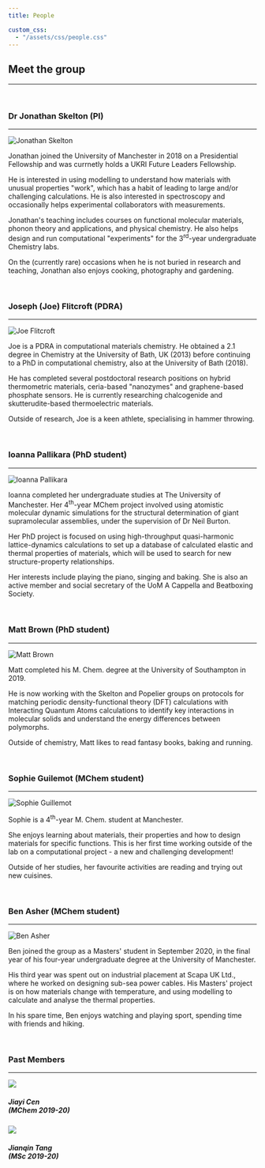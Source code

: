 ```yaml
---
title: People

custom_css:
  - "/assets/css/people.css"
---
```


## Meet the group
----------

<br>

### Dr Jonathan Skelton (PI)
-----------

<div class="bio verbose">
  <img src="/assets/images/People-JonathanSkelton.jpg" alt="Jonathan Skelton" class="headshot">
  <span>
    <p>Jonathan joined the University of Manchester in 2018 on a Presidential Fellowship and was currnetly holds a UKRI Future Leaders Fellowship.</p>
    <p>
      He is interested in using modelling to understand how materials with unusual properties "work", which has a habit of leading to large and/or challenging calculations.
      He is also interested in spectroscopy and occasionally helps experimental collaborators with measurements.
    </p>
    <p>
      Jonathan's teaching includes courses on functional molecular materials, phonon theory and applications, and physical chemistry.
      He also helps design and run computational "experiments" for the 3<sup>rd</sup>-year undergraduate Chemistry labs.
    </p>  
    <p>On the (currently rare) occasions when he is not buried in research and teaching, Jonathan also enjoys cooking, photography and gardening.</p>
  </span>
</div>

<br style="clear: both;">

### Joseph (Joe) Flitcroft (PDRA)
----------

<div class="bio">
  <img src="/assets/images/People-JosephFlitcroft.jpg" alt="Joe Flitcroft" class="headshot">
  <span>
    <p>
      Joe is a PDRA in computational materials chemistry.
      He obtained a 2.1 degree in Chemistry at the University of Bath, UK (2013) before continuing to a PhD in computational chemistry, also at the University of Bath (2018).
    </p>
    <p>
      He has completed several postdoctoral research positions on hybrid thermometric materials, ceria-based "nanozymes" and graphene-based phosphate sensors.
      He is currently researching chalcogenide and skutterudite-based thermoelectric materials.
    </p>
    <p>Outside of research, Joe is a keen athlete, specialising in hammer throwing.</p>
  </span>
</div>

<br style="clear: both;">

### Ioanna Pallikara (PhD student)
----------

<div class="bio">
  <img src="/assets/images/People-IoannaPallikara.jpg" alt="Ioanna Pallikara" class="headshot">
  <span>
    <p>
      Ioanna completed her undergraduate studies at The University of Manchester.
      Her 4<sup>th</sup>-year MChem project involved using atomistic molecular dynamic simulations for the structural determination of giant supramolecular assemblies, under the supervision of Dr Neil Burton.
    </p>
    <p>Her PhD project is focused on using high-throughput quasi-harmonic lattice-dynamics calculations to set up a database of calculated elastic and thermal properties of materials, which will be used to search for new structure-property relationships.</p>
    <p>
      Her interests include playing the piano, singing and baking.
      She is also an active member and social secretary of the UoM A Cappella and Beatboxing Society.
    </p>
  </span>
</div>

<br style="clear: both;">

### Matt Brown (PhD student)
----------

<div class="bio">
  <img src="/assets/images/People-MattBrown.jpg" alt="Matt Brown" class="headshot">
  <span>
    <p>Matt completed his M. Chem. degree at the University of Southampton in 2019.</p>
    <p>He is now working with the Skelton and Popelier groups on protocols for matching periodic density-functional theory (DFT) calculations with Interacting Quantum Atoms calculations to identify key interactions in molecular solids and understand the energy differences between polymorphs.</p>
    <p>Outside of chemistry, Matt likes to read fantasy books, baking and running.</p>
  </span>
</div>

<br style="clear: both;">

### Sophie Guilemot (MChem student)
----------

<div class="bio">
  <img src="/assets/images/People-SophieGuillemot.jpg" alt="Sophie Guillemot" class="headshot">
  <span>
    <p>Sophie is a 4<sup>th</sup>-year M. Chem. student at Manchester.</p>
    <p>
      She enjoys learning about materials, their properties and how to design materials for specific functions.
      This is her first time working outside of the lab on a computational project - a new and challenging development!
    </p>
    <p>Outside of her studies, her favourite activities are reading and trying out new cuisines.</p>
  </span>
</div>

<br style="clear: both;">

### Ben Asher (MChem student)
----------

<div class="bio">
  <img src="/assets/images/People-BenAsher.jpg" alt="Ben Asher" class="headshot">
  <span>
    <p>Ben joined the group as a Masters' student in September 2020, in the final year of his four-year undergraduate degree at the University of Manchester.</p>
    <p>
      His third year was spent out on industrial placement at Scapa UK Ltd., where he worked on designing sub-sea power cables.
      His Masters' project is on how materials change with temperature, and using modelling to calculate and analyse the thermal properties.
    </p>
    <p>In his spare time, Ben enjoys watching and playing sport, spending time with friends and hiking.</p>
  </span>
</div>

<br style="clear: both;">

### Past Members
----------

<div class="past_container">
  <div class="past_item">
    <img src="/assets/images/People-JiayiCen.jpg" class="headshot">
    <h5>Jiayi Cen<br>(MChem 2019-20)</h5>
  </div>
  <div class="past_item">
    <img src="/assets/images/People-JianqinTang.jpg" class="headshot">
    <h5>Jianqin Tang<br>(MSc 2019-20)</h5>
  </div>
</div>

<br>
